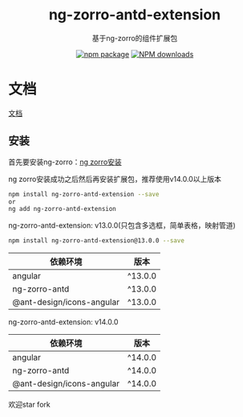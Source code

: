 <h1 align="center">
ng-zorro-antd-extension
</h1>

<div align="center">

基于ng-zorro的组件扩展包

[![npm package](https://img.shields.io/npm/v/ng-zorro-antd-extension.svg?style=flat-square)](https://www.npmjs.org/package/ng-zorro-antd-extension)
[![NPM downloads](http://img.shields.io/npm/dm/ng-zorro-antd-extension.svg?style=flat-square)](https://npmjs.org/package/ng-zorro-antd-extension)

</div>


# 文档

[文档](https://enochgao.github.io/ng-zorro-antd-extension/)

## 安装

首先要安装ng-zorro：[ng zorro安装](https://ng.ant.design/docs/getting-started/zh)

ng zorro安装成功之后然后再安装扩展包，推荐使用v14.0.0以上版本

```bash
npm install ng-zorro-antd-extension --save
or
ng add ng-zorro-antd-extension
```

ng-zorro-antd-extension: v13.0.0(只包含多选框，简单表格，映射管道)

```bash
npm install ng-zorro-antd-extension@13.0.0 --save
```

|依赖环境|版本|
|---|----|
|angular|^13.0.0|
|ng-zorro-antd|^13.0.0|
|@ant-design/icons-angular|^13.0.0|

ng-zorro-antd-extension: v14.0.0

|依赖环境|版本|
|---|----|
|angular|^14.0.0|
|ng-zorro-antd|^14.0.0|
|@ant-design/icons-angular|^14.0.0|

欢迎star fork
